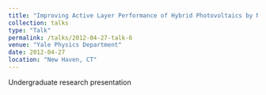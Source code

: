 ```yaml
---
title: "Improving Active Layer Performance of Hybrid Photovoltaics by Nano Imprinting with Bulk Metallic Glass"
collection: talks
type: "Talk"
permalink: /talks/2012-04-27-talk-6
venue: "Yale Physics Department"
date: 2012-04-27
location: "New Haven, CT"
---
```


Undergraduate research presentation

